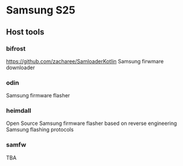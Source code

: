 # Samsung S25



## Host tools


### bifrost
https://github.com/zacharee/SamloaderKotlin
Samsung firwmare downloader

### odin
Samsung firmware flasher

### heimdall
Open Source Samsung firmware flasher based on reverse engineering Samsung flashing protocols

### samfw

TBA

